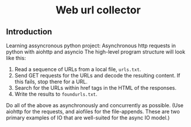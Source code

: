 <center>
<h1><b>Web url collector</b></h1>
</center>

## Introduction
Learning assyncronous python project: Asynchronous http requests in python with aiohttp and asyncio
The high-level program structure will look like this:
1. Read a sequence of URLs from a local file, `urls.txt`.
2. Send GET requests for the URLs and decode the resulting content. If this fails, stop there for a URL.
3. Search for the URLs within href tags in the HTML of the responses.
4. Write the results to `foundurls.txt`.

Do all of the above as asynchronously and concurrently as possible. (Use aiohttp for the requests, and aiofiles for the file-appends. These are two primary examples of IO that are well-suited for the async IO model.)
